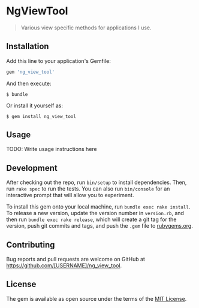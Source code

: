# NgViewTool

> Various view specific methods for applications I use.

## Installation

Add this line to your application's Gemfile:

```ruby
gem 'ng_view_tool'
```

And then execute:

    $ bundle

Or install it yourself as:

    $ gem install ng_view_tool

## Usage

TODO: Write usage instructions here

## Development

After checking out the repo, run `bin/setup` to install dependencies. Then, run `rake spec` to run the tests. You can also run `bin/console` for an interactive prompt that will allow you to experiment.

To install this gem onto your local machine, run `bundle exec rake install`. To release a new version, update the version number in `version.rb`, and then run `bundle exec rake release`, which will create a git tag for the version, push git commits and tags, and push the `.gem` file to [rubygems.org](https://rubygems.org).

## Contributing

Bug reports and pull requests are welcome on GitHub at https://github.com/[USERNAME]/ng_view_tool.

## License

The gem is available as open source under the terms of the [MIT License](https://opensource.org/licenses/MIT).
